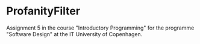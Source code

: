 # ProfanityFilter
Assignment 5 in the course "Introductory Programming" for the programme "Software Design" at the IT University of Copenhagen.
